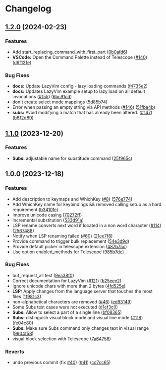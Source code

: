 # Changelog

## [1.2.0](https://github.com/johmsalas/text-case.nvim/compare/v1.1.0...v1.2.0) (2024-02-23)


### Features

* Add start_replacing_command_with_first_part ([0b0afd6](https://github.com/johmsalas/text-case.nvim/commit/0b0afd658abb1a393f7eb103cac75774ed6b0f55))
* **VSCode:** Open the Command Palette instead of Telescope ([#140](https://github.com/johmsalas/text-case.nvim/issues/140)) ([d6f121e](https://github.com/johmsalas/text-case.nvim/commit/d6f121ec471118afb4fc7ed8cafb08eef3e9b307))


### Bug Fixes

* **docs:** Update LazyVim config - lazy loading commands ([f4735e2](https://github.com/johmsalas/text-case.nvim/commit/f4735e218bfc8330a84041b058833c5de8b3c8c1))
* **docs:** Updates LazyVim example setup to lazy load on all default invocations ([#155](https://github.com/johmsalas/text-case.nvim/issues/155)) ([6bc91cd](https://github.com/johmsalas/text-case.nvim/commit/6bc91cde614bbec6f0befbaf7fcd302415d803fb))
* don't create select mode mappings ([5d85b74](https://github.com/johmsalas/text-case.nvim/commit/5d85b7495c3cf8e842e4d2528edc68e6fe7c92c8))
* Error when passing an empty string via API methods ([#146](https://github.com/johmsalas/text-case.nvim/issues/146)) ([51fba4b](https://github.com/johmsalas/text-case.nvim/commit/51fba4b76ff39e2a3264a7201be3c9310cfcdb58))
* **subs:** Avoid modifying a match that has already been altered. ([#147](https://github.com/johmsalas/text-case.nvim/issues/147)) ([b812d89](https://github.com/johmsalas/text-case.nvim/commit/b812d890220bf9df358df3a5683b171b46d29c75))

## [1.1.0](https://github.com/johmsalas/text-case.nvim/compare/v1.0.0...v1.1.0) (2023-12-20)


### Features

* **Subs:** adjustable name for substitude command ([25f965c](https://github.com/johmsalas/text-case.nvim/commit/25f965c9a6f440b1a9f4cfb6388257f227945652))

## 1.0.0 (2023-12-18)


### Features

* Add description to keymaps and WhichKey ([#8](https://github.com/johmsalas/text-case.nvim/issues/8)) ([576e774](https://github.com/johmsalas/text-case.nvim/commit/576e774133f1a0687b0aa76424124d5eb068cf83))
* Add WhichKey name for keybindings && removed calling setup as a hard requirement ([b3410fe](https://github.com/johmsalas/text-case.nvim/commit/b3410fe57425b47fd6dd3c2c63f7ca068e290081))
* Improve unicode casing ([70272ff](https://github.com/johmsalas/text-case.nvim/commit/70272ff3b4fe13ee6bdadfea63f329a2103a4ba9))
* Incremental substitution ([533d91a](https://github.com/johmsalas/text-case.nvim/commit/533d91a2bcd3577329208fa25e609e48b30e42ae))
* LSP rename converts next word if located in a non word character ([#114](https://github.com/johmsalas/text-case.nvim/issues/114)) ([2567488](https://github.com/johmsalas/text-case.nvim/commit/25674885329142c3a56d302ff33abf6c4131d893))
* Notify when LSP renaming failed ([#60](https://github.com/johmsalas/text-case.nvim/issues/60)) ([21ee7f8](https://github.com/johmsalas/text-case.nvim/commit/21ee7f8536488d41667995b0b22aaef4839fd28a))
* Provide command to trigger bulk replacement ([54e3d9d](https://github.com/johmsalas/text-case.nvim/commit/54e3d9dd4023283dc598aecc0fae7182324fb41c))
* Provide default picker in telescope extension ([487b75c](https://github.com/johmsalas/text-case.nvim/commit/487b75ce879fb8296263f806a8294afd1784fba3))
* Use option enabled_methods for Telescope ([985b7de](https://github.com/johmsalas/text-case.nvim/commit/985b7dec435c34145e011c4d776af82a93aedee6))


### Bug Fixes

* buf_request_all test ([9ea38f0](https://github.com/johmsalas/text-case.nvim/commit/9ea38f02be53a013713a10a8736affe33ac6386a))
* Correct documentation for LazyVim ([#121](https://github.com/johmsalas/text-case.nvim/issues/121)) ([b25eee2](https://github.com/johmsalas/text-case.nvim/commit/b25eee29b7dcca43b52f24ac66f2b40e698833cd))
* Ignore unicode chars with more than 2 bytes ([4fd525e](https://github.com/johmsalas/text-case.nvim/commit/4fd525ed89939d4713855885f7e4bb275ce023bd))
* **LSP:** Apply changes from the language server that touches the most files ([1f981c3](https://github.com/johmsalas/text-case.nvim/commit/1f981c3df09ecca101d9384bb85d6c1d1d988430))
* non-alphabetical characters are removed ([#46](https://github.com/johmsalas/text-case.nvim/issues/46)) ([ed83149](https://github.com/johmsalas/text-case.nvim/commit/ed8314943ebc55521a3cb2751f446615e00c0dbc))
* Some Subs test cases were not executed ([d1ef3c0](https://github.com/johmsalas/text-case.nvim/commit/d1ef3c0a52eeb0126c8fc5410fd0af69a3abe31e))
* **Subs:** Allow to select a part of a single line ([bf08365](https://github.com/johmsalas/text-case.nvim/commit/bf08365c222b58d080879b97229f816dec163812))
* **Subs:** distinguish visual block mode and visual line mode ([#118](https://github.com/johmsalas/text-case.nvim/issues/118)) ([fe04c80](https://github.com/johmsalas/text-case.nvim/commit/fe04c80c6d2f65b86166170e7d304e5b9811ef89))
* **Subs:** Make sure Subs command only changes text in visual range ([9904f58](https://github.com/johmsalas/text-case.nvim/commit/9904f5826d49ecf2fd75857949922ad66b83e925))
* visual block selection with Telescope ([7a64758](https://github.com/johmsalas/text-case.nvim/commit/7a6475884c26eabaf0658e0c6910ce71d062c937))


### Reverts

* undo previous commit (fix [#40](https://github.com/johmsalas/text-case.nvim/issues/40)) ([#41](https://github.com/johmsalas/text-case.nvim/issues/41)) ([cd7cc65](https://github.com/johmsalas/text-case.nvim/commit/cd7cc65a412beb713e68f3b84e45990a939b7b6b))
